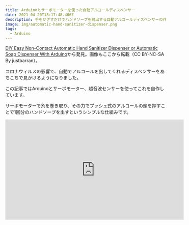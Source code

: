```yaml
---
title: Arduinoとサーボモーターを使った自動アルコールディスペンサー
date: 2021-04-20T18:17:48.406Z
description: 手をかざすだけでハンドソープを射出する自動アルコールディスペンサーの作例を紹介します。
image: img/automatic-hand-sanitizer-dispenser.png
tags:
  - Arduino
---
```

[DIY Easy Non-Contact Automatic Hand Sanitizer Dispenser or Automatic Soap Dispenser With Arduino](https://www.instructables.com/DIY-Easy-Non-Contact-Automatic-Hand-Sanitizer-Disp/)から発見。画像もここから転載（CC BY-NC-SA By justbarran）。

コロナウィルスの影響で、自動でアルコールを出してくれるディスペンサーをあちこちで見かけるようになりました。

この記事ではArduinoとサーボモーター、超音波センサーを使ってこれを自作しています。

サーボモーターで糸を巻き取り、その力でプッシュ式のアルコールの頭を押すことで1回分のハンドソープを出すというシンプルな仕組みです。



<iframe width="560" height="315" src="https://www.youtube.com/embed/iOK-S5PXXbo" title="YouTube video player" frameborder="0" allow="accelerometer; autoplay; clipboard-write; encrypted-media; gyroscope; picture-in-picture" allowfullscreen></iframe>